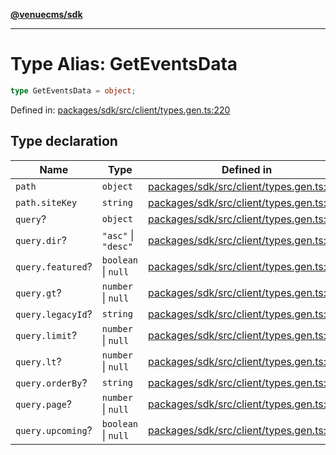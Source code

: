 [**@venuecms/sdk**](../Index.md)

***

# Type Alias: GetEventsData

```ts
type GetEventsData = object;
```

Defined in: [packages/sdk/src/client/types.gen.ts:220](https://github.com/venuecms/sdk/blob/6283acc845335a99eac7e210bd07dad1da30061f/packages/sdk/src/client/types.gen.ts#L220)

## Type declaration

| Name | Type | Defined in |
| ------ | ------ | ------ |
| <a id="path"></a> `path` | `object` | [packages/sdk/src/client/types.gen.ts:221](https://github.com/venuecms/sdk/blob/6283acc845335a99eac7e210bd07dad1da30061f/packages/sdk/src/client/types.gen.ts#L221) |
| `path.siteKey` | `string` | [packages/sdk/src/client/types.gen.ts:222](https://github.com/venuecms/sdk/blob/6283acc845335a99eac7e210bd07dad1da30061f/packages/sdk/src/client/types.gen.ts#L222) |
| <a id="query"></a> `query`? | `object` | [packages/sdk/src/client/types.gen.ts:224](https://github.com/venuecms/sdk/blob/6283acc845335a99eac7e210bd07dad1da30061f/packages/sdk/src/client/types.gen.ts#L224) |
| `query.dir`? | `"asc"` \| `"desc"` | [packages/sdk/src/client/types.gen.ts:225](https://github.com/venuecms/sdk/blob/6283acc845335a99eac7e210bd07dad1da30061f/packages/sdk/src/client/types.gen.ts#L225) |
| `query.featured`? | `boolean` \| `null` | [packages/sdk/src/client/types.gen.ts:226](https://github.com/venuecms/sdk/blob/6283acc845335a99eac7e210bd07dad1da30061f/packages/sdk/src/client/types.gen.ts#L226) |
| `query.gt`? | `number` \| `null` | [packages/sdk/src/client/types.gen.ts:227](https://github.com/venuecms/sdk/blob/6283acc845335a99eac7e210bd07dad1da30061f/packages/sdk/src/client/types.gen.ts#L227) |
| `query.legacyId`? | `string` | [packages/sdk/src/client/types.gen.ts:228](https://github.com/venuecms/sdk/blob/6283acc845335a99eac7e210bd07dad1da30061f/packages/sdk/src/client/types.gen.ts#L228) |
| `query.limit`? | `number` \| `null` | [packages/sdk/src/client/types.gen.ts:229](https://github.com/venuecms/sdk/blob/6283acc845335a99eac7e210bd07dad1da30061f/packages/sdk/src/client/types.gen.ts#L229) |
| `query.lt`? | `number` \| `null` | [packages/sdk/src/client/types.gen.ts:230](https://github.com/venuecms/sdk/blob/6283acc845335a99eac7e210bd07dad1da30061f/packages/sdk/src/client/types.gen.ts#L230) |
| `query.orderBy`? | `string` | [packages/sdk/src/client/types.gen.ts:231](https://github.com/venuecms/sdk/blob/6283acc845335a99eac7e210bd07dad1da30061f/packages/sdk/src/client/types.gen.ts#L231) |
| `query.page`? | `number` \| `null` | [packages/sdk/src/client/types.gen.ts:232](https://github.com/venuecms/sdk/blob/6283acc845335a99eac7e210bd07dad1da30061f/packages/sdk/src/client/types.gen.ts#L232) |
| `query.upcoming`? | `boolean` \| `null` | [packages/sdk/src/client/types.gen.ts:233](https://github.com/venuecms/sdk/blob/6283acc845335a99eac7e210bd07dad1da30061f/packages/sdk/src/client/types.gen.ts#L233) |

